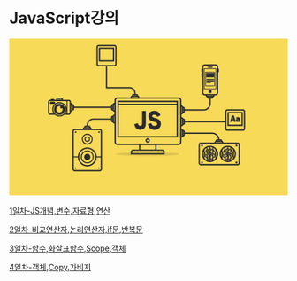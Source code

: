 # JavaScript강의

<p align="center"><img src="./READMEIMG/JS.png"></p>

[1일차-JS개념,변수,자료형,연산](./1일차/README.md)  

[2일차-비교연산자,논리연산자,if문,반복문](./2일차/README.md)  

[3일차-함수,화살표함수,Scope,객체](./3일차/README.md)  

[4일차-객체,Copy,가비지](./4일차/README.md)  
